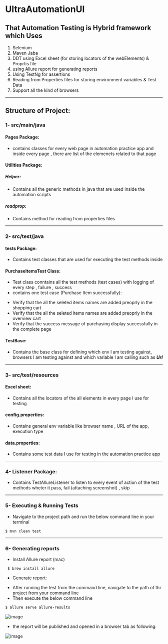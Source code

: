 # UltraAutomationUI

 ## That Automation Testing is Hybrid framework which Uses 
 1. Selenium
 2. Maven Jaba
 3. DDT using Excel sheet (for storing locators of the webElements) & Proprtis file
 4. using Allure report for generating reports
 5. Using TestNg for assertions
 6. Reading from Properties files for storing environment variables & Test Data
 7. Support all the kind of browsers
_________
## Structure of Project:
### 1- src/main/java

#### Pages Package:
- contains classes for every web page in automation practice app and inside every page , there are list of the elemenets related to that page

#### Utilities Package:
##### Helper:
- Contains all the generic methods in java that are used inside the automation scripts

##### readprop:
- Contains method for reading from properties files

_________
### 2- src/test/java

#### tests Package:
* Contains test classes that are used for executing the test methods inside

#### PurchaseItemsTest Class:
* Test class conntains all the test methods (test cases) with logging of every step , failure , success
* contains one test case  (Purchase Item successfully):
- Verify that the all the seleted items names are added preoprly in the shopping cart
- Verify that the all the seleted items names are added preoprly in the overview cart
- Verify that the success message of purchasing display successfully in the complete page


#### TestBase:
* Contains the base class for defining which env I am testing against, browsers I am testing against and which variable I am calling such as ***Url***
_________
### 3- src/test/resources

#### Excel sheet:
* Contains all the locators of the all elements in every page I use for testing

#### config.properties:
* Contains general env variable like browser name , URL of the app, execution type

#### data.properties:
* Contains some test data I use for testing in the automation practice app
_________
### 4- Listener Package:

* Contains  TestAllureListener to listen to every event of action of the test methods wheter it pass, fail (attaching screenshot) , skip
_________
### 5- Executing & Running Tests

- Navigate to the project path and run the below command line in your terminal
```
$ mvn clean test
```
_________
### 6- Generating reports
- Install Allure report (mac)
```
 $ brew install allure
```

- Generate report:
 * After running the test from the command line, navigate to the path of thr project from your command line
 * Then execute the below command line
 ```
 $ allure serve allure-results
```
![image](https://user-images.githubusercontent.com/66884373/131124940-da06d705-30fd-40be-b8fe-271dfff80974.png)


* the report will be published and opened in a browser tab as following:


![image](https://user-images.githubusercontent.com/66884373/131124875-e63ba1b3-7e2d-45d6-8074-ace8105b53e9.png)


